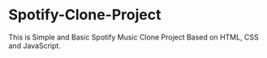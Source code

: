 # Spotify-Clone-Project
This is Simple and Basic Spotify Music Clone Project Based on HTML, CSS and JavaScript.
